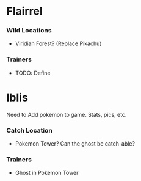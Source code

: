 # Flairrel
### Wild Locations
- Viridian Forest? (Replace Pikachu)

### Trainers
- TODO: Define

# Iblis
Need to Add pokemon to game. Stats, pics, etc.

### Catch Location
- Pokemon Tower? Can the ghost be catch-able?

### Trainers
- Ghost in Pokemon Tower